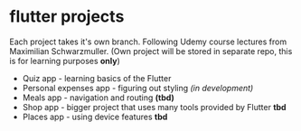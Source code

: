 # flutter projects
Each project takes it's own branch.
Following Udemy course lectures from Maximilian Schwarzmuller.
(Own project will be stored in separate repo, this is for learning purposes **only**)

* Quiz app - learning basics of the Flutter
* Personal expenses app - figuring out styling *(in development)*
* Meals app - navigation and routing **(tbd)**
* Shop app - bigger project that uses many tools provided by Flutter **tbd**
* Places app - using device features **tbd**

